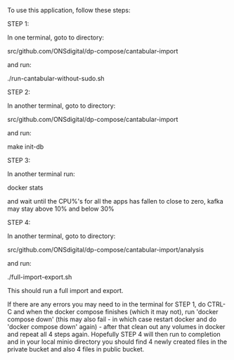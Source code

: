To use this application, follow these steps:

STEP 1:

In one terminal, goto to directory:

src/github.com/ONSdigital/dp-compose/cantabular-import

and run:

./run-cantabular-without-sudo.sh

STEP 2:

In another terminal, goto to directory:

src/github.com/ONSdigital/dp-compose/cantabular-import

and run:

make init-db

STEP 3:

In another terminal run:

docker stats

and wait until the CPU%'s for all the apps has fallen to close to zero, kafka may stay above 10% and below 30%

STEP 4:

In another terminal, goto to directory:

src/github.com/ONSdigital/dp-compose/cantabular-import/analysis

and run:

./full-import-export.sh

This should run a full import and export.

If there are any errors you may need to in the terminal for STEP 1, do CTRL-C and when the docker compose finishes (which it may not), run 'docker compose down' (this may also fail - in which case restart docker and do 'docker compose down' again) - after that clean out any volumes in docker and repeat all 4 steps again. Hopefully STEP 4 will then run to completion and in your local minio directory you should find 4 newly created files in the private bucket and also 4 files in public bucket.
